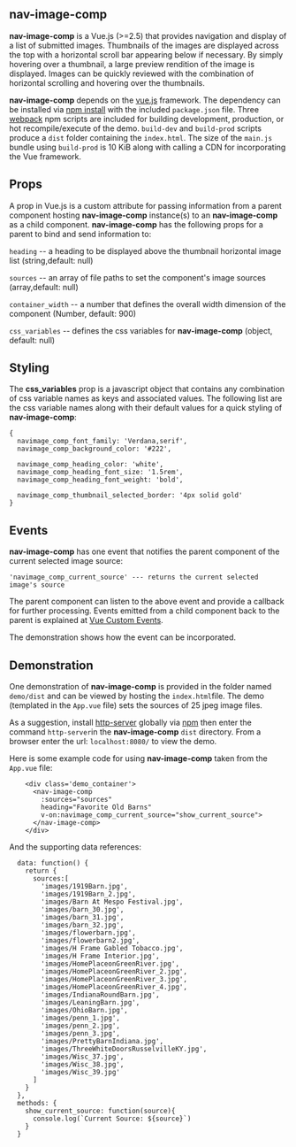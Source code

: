 ## nav-image-comp

**nav-image-comp** is a Vue.js (>=2.5) that provides navigation and display of a list of submitted images.  Thumbnails of the images are displayed across the top with a horizontal scroll bar appearing below if necessary.  By simply hovering over a thumbnail, a large preview rendition of the image is displayed.  Images can be quickly reviewed with the combination of horizontal scrolling and hovering over the thumbnails.  

**nav-image-comp** depends on the [vue.js](https://vuejs.org/ "Vue.js") framework. The dependency  can be installed via [npm install](https://docs.npmjs.com/cli/install.html "npm install") with the included `package.json` file.   Three [webpack](https://webpack.js.org/concepts/) npm scripts are included for building  development, production, or hot recompile/execute of the demo.   `build-dev` and `build-prod` scripts produce  a `dist` folder containing the `index.html`.  The size of the `main.js` bundle using `build-prod` is 10 KiB along with calling a CDN for incorporating the Vue framework.

## Props

A prop in Vue.js is a custom attribute for passing information from a parent component hosting **nav-image-comp** instance(s) to an **nav-image-comp** as a child component.  **nav-image-comp** has the following props for a parent to bind and send information to:

`heading` -- a heading to be displayed above the thumbnail horizontal image list (string,default: null)

`sources` --  an array of file paths to set the component's image sources (array,default: null)

`container_width` -- a number that defines the overall width dimension of the component (Number, default: 900)

`css_variables` -- defines the css variables for **nav-image-comp** (object, default: null)

## Styling

The **css_variables** prop is a javascript object that contains any combination of css variable names as keys and associated values.  The following list are the css variable names along with their default values for a quick styling of **nav-image-comp**:

```
{
  navimage_comp_font_family: 'Verdana,serif',
  navimage_comp_background_color: '#222',

  navimage_comp_heading_color: 'white',
  navimage_comp_heading_font_size: '1.5rem',
  navimage_comp_heading_font_weight: 'bold',

  navimage_comp_thumbnail_selected_border: '4px solid gold'
}
```

## Events

**nav-image-comp** has one event that notifies the parent component of the current selected image source:

```
'navimage_comp_current_source' --- returns the current selected image's source
```

The parent component can listen to the above event and provide a callback for further processing.  Events emitted from a child component back to the parent is explained at [Vue Custom Events](https://vuejs.org/v2/guide/components.html#Using-v-on-with-Custom-Events).

The demonstration shows how the event can be incorporated.

## Demonstration

One demonstration of **nav-image-comp**  is provided in the folder named `demo/dist` and can be viewed by hosting the `index.html`file.  The demo (templated in the `App.vue` file)  sets the sources of 25 jpeg image files.

As a suggestion, install [http-server](https://www.npmjs.com/package/http-server "http-server") globally via [npm](https://www.npmjs.com/ "npm") then enter the command `http-server`in the **nav-image-comp** `dist` directory.  From a browser enter the url: `localhost:8080/` to view the demo.

Here is some example code for using **nav-image-comp** taken from the `App.vue` file:

```
    <div class='demo_container'>     
      <nav-image-comp
        :sources="sources"
        heading="Favorite Old Barns"
        v-on:navimage_comp_current_source="show_current_source">
      </nav-image-comp>
    </div>
```

And the supporting data references:

```
  data: function() {
    return {
      sources:[
        'images/1919Barn.jpg',
        'images/1919Barn_2.jpg',
        'images/Barn At Mespo Festival.jpg',
        'images/barn_30.jpg',
        'images/barn_31.jpg',
        'images/barn_32.jpg',
        'images/flowerbarn.jpg',
        'images/flowerbarn2.jpg',
        'images/H Frame Gabled Tobacco.jpg',
        'images/H Frame Interior.jpg',
        'images/HomePlaceonGreenRiver.jpg',
        'images/HomePlaceonGreenRiver_2.jpg',
        'images/HomePlaceonGreenRiver_3.jpg',
        'images/HomePlaceonGreenRiver_4.jpg',
        'images/IndianaRoundBarn.jpg',
        'images/LeaningBarn.jpg',
        'images/OhioBarn.jpg',
        'images/penn_1.jpg',
        'images/penn_2.jpg',
        'images/penn_3.jpg',
        'images/PrettyBarnIndiana.jpg',
        'images/ThreeWhiteDoorsRusselvilleKY.jpg',
        'images/Wisc_37.jpg',
        'images/Wisc_38.jpg',
        'images/Wisc_39.jpg'
      ]
    }
  },
  methods: {
    show_current_source: function(source){
      console.log(`Current Source: ${source}`)
    }
  }
```

